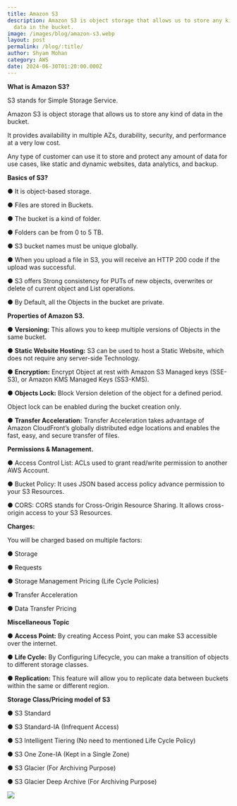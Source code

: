 ```yaml
---
title: Amazon S3
description: Amazon S3 is object storage that allows us to store any kind of
  data in the bucket.
image: /images/blog/amazon-s3.webp
layout: post
permalink: /blog/:title/
author: Shyam Mohan
category: AWS
date: 2024-06-30T01:20:00.000Z
---
```


**What is Amazon S3?**

S3 stands for Simple Storage Service.

Amazon S3 is object storage that allows us to store any kind of data in the bucket.

It provides availability in multiple AZs, durability, security, and performance at a very low cost.

Any type of customer can use it to store and protect any amount of data for use cases, like static and dynamic websites, data analytics, and backup.


**Basics of S3?**

● It is object-based storage.

● Files are stored in Buckets.

● The bucket is a kind of folder.

● Folders can be from 0 to 5 TB.

● S3 bucket names must be unique globally.

● When you upload a file in S3, you will receive an HTTP 200 code if the upload was successful.

● S3 offers Strong consistency for PUTs of new objects, overwrites or delete of current object and List operations.

● By Default, all the Objects in the bucket are private.


**Properties of Amazon S3.**

● **Versioning:** This allows you to keep multiple versions of Objects in the same bucket.

● **Static Website Hosting:** S3 can be used to host a Static Website, which does not require any server-side Technology.

● **Encryption:** Encrypt Object at rest with Amazon S3 Managed keys (SSE-S3), or Amazon KMS Managed Keys (SS3-KMS).

● **Objects Lock:** Block Version deletion of the object for a defined period.

Object lock can be enabled during the bucket creation only.

● **Transfer Acceleration:** Transfer Acceleration takes advantage of Amazon CloudFront’s globally distributed edge locations and enables the fast, easy, and secure transfer of files.

**Permissions & Management.**

● Access Control List: ACLs used to grant read/write permission to another AWS Account.

● Bucket Policy: It uses JSON based access policy advance permission to your S3 Resources.

● CORS: CORS stands for Cross-Origin Resource Sharing. It allows cross-origin access to your S3 Resources.

**Charges:**

You will be charged based on multiple factors:

● Storage

● Requests

● Storage Management Pricing (Life Cycle Policies)

● Transfer Acceleration

● Data Transfer Pricing 

**Miscellaneous Topic**

● **Access Point:** By creating Access Point, you can make S3 accessible over the internet.

● **Life Cycle:** By Configuring Lifecycle, you can make a transition of objects to different storage classes.

● **Replication:** This feature will allow you to replicate data between buckets within the same or different region.

**Storage Class/Pricing model of S3**

● S3 Standard

● S3 Standard-IA (Infrequent Access)

● S3 Intelligent Tiering (No need to mentioned Life Cycle Policy)

● S3 One Zone-IA (Kept in a Single Zone)

● S3 Glacier (For Archiving Purpose)

● S3 Glacier Deep Archive (For Archiving Purpose)

  
  **![](https://lh7-us.googleusercontent.com/docsz/AD_4nXfMxvbglHlschw1D6uL22Gh2CjbinRNUSixIRjd3wU24iGa9mKubJFLGxKdsWPdsnF8t9F94ycbpqZfncBCee6kzYumdRqA-8gxO3oLo9GQIym6f-9nj38RapHuI2MWBJHDdsEsEXfDs5AigVQXIUUS9M5B?key=DolJBsYn1X8zMHIyAnLicQ)**
  
  
  
  
  
  
  
  
  
  
  
  
  
  
  

